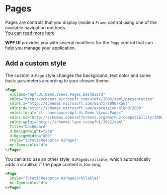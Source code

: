 # Pages
Pages are controls that you display inside a `Frame` control using one of the available navigation methods.  
[You can read more here](https://docs.microsoft.com/en-us/dotnet/api/system.windows.controls.page)

**WPF UI** provides you with several modifiers for the `Page` control that can help you manage your application.

## Add a custom style
The custom `UiPage` style changes the background, text color and some basic parameters according to your chosen theme.

```xml
<Page
  x:Class="Wpf.Ui.Demo.Views.Pages.Dashboard"
  xmlns="http://schemas.microsoft.com/winfx/2006/xaml/presentation"
  xmlns:x="http://schemas.microsoft.com/winfx/2006/xaml"
  xmlns:d="http://schemas.microsoft.com/expression/blend/2008"
  xmlns:local="clr-namespace:Wpf.Ui.Demo.Views.Pages"
  xmlns:mc="http://schemas.openxmlformats.org/markup-compatibility/2006"
  xmlns:wpfui="http://schemas.lepo.co/wpfui/2022/xaml"
  Title="Dashboard"
  d:DesignHeight="550"
  d:DesignWidth="800"
  Style="{StaticResource UiPage}"
  mc:Ignorable="d">
</Page>
```

You can also use an other style, `UiPageScrollable`, which automatically adds a scrollbar if the page content is too long.
```xml
<Page
  Style="{StaticResource UiPageScrollable}"
  mc:Ignorable="d">
</Page>
```
